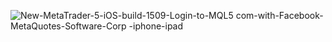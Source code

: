 ![New-MetaTrader-5-iOS-build-1509-Login-to-MQL5 com-with-Facebook-MetaQuotes-Software-Corp -iphone-ipad](https://user-images.githubusercontent.com/71718554/109242617-01ccb400-780e-11eb-8bf0-5d58cf5075b6.png)

